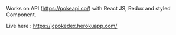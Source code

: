 Works on API (https://pokeapi.co/) with React JS, Redux and styled Component.

Live here : https://jcpokedex.herokuapp.com/
